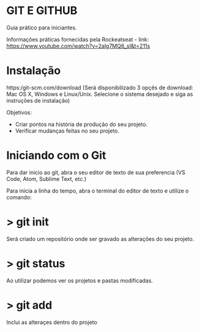 # GIT E GITHUB

Guia prático para iniciantes. 

Informações práticas fornecidas pela Rockeatseat - link: https://www.youtube.com/watch?v=2alg7MQ6_sI&t=211s

# Instalação

https:/git-scm.com/download (Será disponibilizado 3 opçẽs de download: Mac OS X, Windows e Linux/Unix.
Selecione o sistema desejado e siga as instruções de instalação)

Objetivos:

- Criar pontos na história de produção do seu projeto.
- Verificar mudanças feitas no seu projeto.


# Iniciando com o Git

Para dar inicio ao git, abra o seu editor de texto de sua preferencia (VS Code, Atom,  Sublime Text, etc.)

Para inicia a linha do tempo, abra o terminal do editor de texto e utilize o comando: 

# > git init 

Será criado um repositório onde ser gravado as alterações do seu projeto.

# > git status

Ao utilizar podemos ver os projetos e pastas modificadas.

# > git add <arquivo>

Inclui as alteraçes dentro do projeto



 
